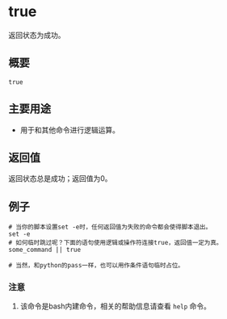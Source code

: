 #  true

返回状态为成功。

##  概要

    
    
    true
    

##  主要用途

  * 用于和其他命令进行逻辑运算。 

##  返回值

返回状态总是成功；返回值为0。

##  例子

    
    
    # 当你的脚本设置set -e时，任何返回值为失败的命令都会使得脚本退出。
    set -e
    # 如何临时跳过呢？下面的语句使用逻辑或操作符连接true，返回值一定为真。
    some_command || true
    
    # 当然，和python的pass一样，也可以用作条件语句临时占位。
    

###  注意

  1. 该命令是bash内建命令，相关的帮助信息请查看 ` help ` 命令。 

